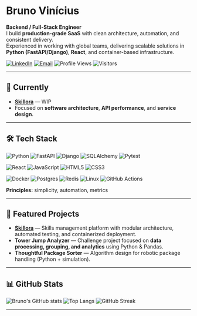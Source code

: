 # Bruno Vinícius

**Backend / Full-Stack Engineer**  
I build **production-grade SaaS** with clean architecture, automation, and consistent delivery.  
Experienced in working with global teams, delivering scalable solutions in **Python (FastAPI/Django)**, **React**, and container-based infrastructure.  

[![LinkedIn](https://img.shields.io/badge/LinkedIn-blue?logo=linkedin&logoColor=white)](https://www.linkedin.com/in/bvmcardoso/)
[![Email](https://img.shields.io/badge/Email-bvmcardoso%40hotmail.com-red?logo=gmail&logoColor=white)](mailto:bvmcardoso@hotmail.com)
![Profile Views](https://komarev.com/ghpvc/?username=bvmcardoso&color=blue)
![Visitors](https://visitor-badge.laobi.icu/badge?page_id=bvmcardoso)

---

## 🚀 Currently
- **[Skillora](https://github.com/bvmcardoso/skillora)** — WIP  
- Focused on **software architecture**, **API performance**, and **service design**.

---

## 🛠️ Tech Stack
![Python](https://img.shields.io/badge/Python-3.11-blue?logo=python)
![FastAPI](https://img.shields.io/badge/FastAPI-async-green?logo=fastapi)
![Django](https://img.shields.io/badge/Django-web-green?logo=django)
![SQLAlchemy](https://img.shields.io/badge/SQLAlchemy-ORM-red?logo=python)
![Pytest](https://img.shields.io/badge/Pytest-tests-yellow?logo=pytest)

![React](https://img.shields.io/badge/React-frontend-blue?logo=react)
![JavaScript](https://img.shields.io/badge/JavaScript-ES6-yellow?logo=javascript)
![HTML5](https://img.shields.io/badge/HTML5-orange?logo=html5)
![CSS3](https://img.shields.io/badge/CSS3-blue?logo=css3)

![Docker](https://img.shields.io/badge/Docker-containers-blue?logo=docker)
![Postgres](https://img.shields.io/badge/PostgreSQL-db-blue?logo=postgresql)
![Redis](https://img.shields.io/badge/Redis-cache-red?logo=redis)
![Linux](https://img.shields.io/badge/Linux-sysadmin-black?logo=linux)
![GitHub Actions](https://img.shields.io/badge/CI/CD-black?logo=githubactions)

**Principles:** simplicity, automation, metrics

---

## 📌 Featured Projects
- **[Skillora](https://github.com/bvmcardoso/skillora)** — Skills management platform with modular architecture, automated testing, and containerized deployment.  
- **Tower Jump Analyzer** — Challenge project focused on **data processing, grouping, and analytics** using Python & Pandas.  
- **Thoughtful Package Sorter** — Algorithm design for robotic package handling (Python + simulation).  

---

## 📊 GitHub Stats
![Bruno's GitHub stats](https://github-readme-stats.vercel.app/api?username=bvmcardoso&show_icons=true&theme=prussian)
![Top Langs](https://github-readme-stats.vercel.app/api/top-langs/?username=bvmcardoso&layout=compact&theme=prussian)
![GitHub Streak](https://github-readme-streak-stats.herokuapp.com/?user=bvmcardoso&theme=prussian)

---
